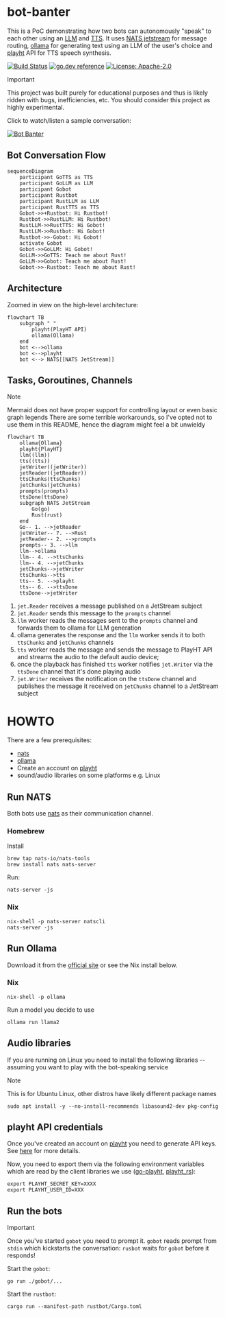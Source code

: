 # bot-banter

This is a PoC demonstrating how two bots can autonomously "speak" to each other using an [LLM](https://en.wikipedia.org/wiki/Large_language_model) and [TTS](https://simple.wikipedia.org/wiki/Text_to_speech).
It uses [NATS jetstream](https://docs.nats.io/nats-concepts/jetstream) for message routing, [ollama](https://ollama.com/) for generating text using an LLM of the user's choice and [playht](https://play.ht) API for TTS speech synthesis.

[![Build Status](https://github.com/milosgajdos/bot-banter/workflows/CI/badge.svg)](https://github.com/milosgajdos/bot-banter/actions?query=workflow%3ACI)
[![go.dev reference](https://img.shields.io/badge/go.dev-reference-007d9c?logo=go&logoColor=white&style=flat-square)](https://pkg.go.dev/github.com/milosgajdos/bot-banter)
[![License: Apache-2.0](https://img.shields.io/badge/License-Apache--2.0-blue.svg)](https://opensource.org/licenses/Apache-2.0)

> [!IMPORTANT]
> This project was built purely for educational purposes and thus is likely ridden with bugs, inefficiencies, etc.
> You should consider this project as highly experimental.

Click to watch/listen a sample conversation:

[![Bot Banter](http://img.youtube.com/vi/w01DsREeKU4/0.jpg)](http://www.youtube.com/watch?v=w01DsREeKU4)

## Bot Conversation Flow

```mermaid
sequenceDiagram
    participant GoTTS as TTS
    participant GoLLM as LLM
    participant Gobot
    participant Rustbot
    participant RustLLM as LLM
    participant RustTTS as TTS
    Gobot->>+Rustbot: Hi Rustbot!
    Rustbot->>RustLLM: Hi Rustbot!
    RustLLM->>RustTTS: Hi Gobot!
    RustLLM->>Rustbot: Hi Gobot!
    Rustbot->>-Gobot: Hi Gobot!
    activate Gobot
    Gobot->>GoLLM: Hi Gobot!
    GoLLM->>GoTTS: Teach me about Rust!
    GoLLM->>Gobot: Teach me about Rust!
    Gobot->>-Rustbot: Teach me about Rust!
```

## Architecture

Zoomed in view on the high-level architecture:

```mermaid
flowchart TB
    subgraph " "
        playht(PlayHT API)
        ollama(Ollama)
    end
    bot <-->ollama
    bot <-->playht
    bot <--> NATS[[NATS JetStream]]
```

## Tasks, Goroutines, Channels

> [!NOTE]
> Mermaid does not have proper support for controlling layout or even basic graph legends
> There are some terrible workarounds, so I've opted not to use them in this README, hence
> the diagram might feel a bit unwieldy

```mermaid
flowchart TB
    ollama{Ollama}
    playht{PlayHT}
    llm((llm))
    tts((tts))
    jetWriter((jetWriter))
    jetReader((jetReader))
    ttsChunks(ttsChunks)
    jetChunks(jetChunks)
    prompts(prompts)
    ttsDone(ttsDone)
    subgraph NATS JetStream
        Go(go)
        Rust(rust)
    end
    Go-- 1. -->jetReader
    jetWriter-- 7. -->Rust
    jetReader-- 2. -->prompts
    prompts-- 3. -->llm
    llm-->ollama
    llm-- 4. -->ttsChunks
    llm-- 4. -->jetChunks
    jetChunks-->jetWriter
    ttsChunks-->tts
    tts-- 5. -->playht
    tts-- 6. -->ttsDone
    ttsDone-->jetWriter
```

1. `jet.Reader` receives a message published on a JetStream subject
2. `jet.Reader` sends this message to the `prompts` channel
3. `llm` worker reads the messages sent to the `prompts` channel and forwards them to ollama for LLM generation
4. ollama generates the response and the `llm` worker sends it to both `ttsChunks` and `jetChunks` channels
5. `tts` worker reads the message and sends the message to PlayHT API and streams the audio to the default audio device;
6.  once the playback has finished `tts` worker notifies `jet.Writer` via the `ttsDone` channel that it's done playing audio
6. `jet.Writer` receives the notification on the `ttsDone` channel and publishes the message it received on `jetChunks` channel
     to a JetStream subject

# HOWTO

There are a few prerequisites:
* [nats](https://nats.io/)
* [ollama](https://ollama.com/)
* Create an account on [playht](https://play.ht/)
* sound/audio libraries on some platforms e.g. Linux

## Run NATS

Both bots use [nats](https://nats.io/) as their communication channel.

### Homebrew

Install
```shell
brew tap nats-io/nats-tools
brew install nats nats-server
```

Run:
```shell
nats-server -js
```

### Nix

```shell
nix-shell -p nats-server natscli
nats-server -js
```

## Run Ollama

Download it from the [official site](https://ollama.com/) or see the Nix install below.

### Nix

```
nix-shell -p ollama
```

Run a model you decide to use
```shell
ollama run llama2
```

## Audio libraries

If you are running on Linux you need to install the following libraries -- assuming you want to play with the bot-speaking service

> [!NOTE]
> This is for Ubuntu Linux, other distros have likely different package names
```shell
sudo apt install -y --no-install-recommends libasound2-dev pkg-config
```

## playht API credentials

Once you've created an account on [playht](https://play.ht) you need to generate API keys.
See [here](https://docs.play.ht/reference/api-authentication) for more details.

Now, you need to export them via the following environment variables which are read by the client libraries we use ([go-playht](https://github.com/milosgajdos/go-playht), [playht_rs](https://github.com/milosgajdos/playht_rs)):
```shell
export PLAYHT_SECRET_KEY=XXXX
export PLAYHT_USER_ID=XXX
```

## Run the bots

> [!IMPORTANT]
> Once you've started `gobot` you need to prompt it.
> `gobot` reads prompt from `stdin` which kickstarts the conversation:
> `rusbot` waits for `gobot` before it responds!

Start the `gobot`:
```shell
go run ./gobot/...
```

Start the `rustbot`:
```shell
cargo run --manifest-path rustbot/Cargo.toml
```
